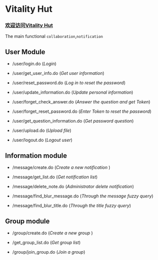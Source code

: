 # Vitality Hut 
### [**欢迎访问Vitality Hut**](http://www.cxm520hyq.top/#/)

The main functional `collaboration`,`notification`


## User Module

* /user/login.do                      (_Login_)<br/>

* /user/get_user_info.do              (_Get user information_)<br/>

* /user/reset_password.do             (_Log in to reset the password_)<br/>

* /user/update_information.do         (_Update personal information_)<br/>

* /user/forget_check_answer.do        (_Answer the question and get Token_)<br/>

* /user/forget_reset_password.do      (_Enter Token to reset the password_)<br/>

* /user/get_question_information.do   (_Get password question_)<br/>

* /user/upload.do                     (_Upload file_)<br/>

* /user/logout.do                     (_Logout user_)<br/>


## Information module

* /message/create.do                  (_Create a new notification_ )<br/>         
                                
* /message/get_list.do                (_Get notification list_)<br/>

* /message/delete_note.do             (_Administrator delete notification_)<br/>

* /message/find_blur_message.do       (_Through the message fuzzy query_)<br/>

* /message/find_blur_title.do         (_Through the title fuzzy query_)<br/>

## Group module

* /group/create.do                    (_Create a new group_ )<br/>

* /get_group_list.do                  (_Get group list_)

* /group/join_group.do                (_Join a group_)    




